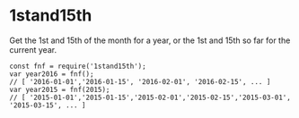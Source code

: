 # 1stand15th

Get the 1st and 15th of the month for a year, or the 1st and 15th so far for the current year.

```
const fnf = require('1stand15th');
var year2016 = fnf(); 
// [ '2016-01-01','2016-01-15', '2016-02-01', '2016-02-15', ... ]
var year2015 = fnf(2015);
// [ '2015-01-01','2015-01-15','2015-02-01','2015-02-15','2015-03-01', '2015-03-15', ... ]
```
